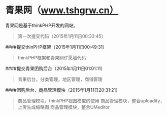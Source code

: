 # 青果网（www.tshgrw.cn）
青果网是基于thinkPHP开发的网站。

>第一次提交代码（2015年1月11日00:33:45）


####提交thinPHP框架（2015年1月11日00:49:31）
>thinkPHP框架和青果网许愿墙代码

####提交青果团购后台（2015年1月11日01:01:11）
>青果后台，分类管理，地区管理，商铺管理

####团购后台，商品管理模块（2015年1月11日20:31:21）
>商品管理模块，thinkPHP视图模型的使用
>商品管理模块，整合uploadify，上传生成缩略图
>商品管理模块，整合UMeditor